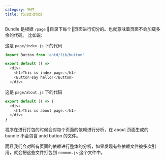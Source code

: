 ```yaml
---
category: 特性
title: 代码自动切分
---
```


Bundle 是根据 `/page` 目录下每个页面进行切分的。也就意味着页面不会加载多余的代码。
比如说:

这是 `page/index.js` 下的代码
```javascript
import Button from 'antd/lib/button'

export default () =>
  <div>
    <h1>This is index page.</h1>
    <Button>say hello!</Button>
  </div>
```

这是 `page/about.js` 下的代码
```javascript
export default () => {
  <div>
    <h1>This is about page.</h1>
  </div>
}
```

程序在进行打包的时候会对每个页面的依赖进行分析，在 about 页面生成的 bundle 不会包含 antd button 的文件。

而且我们会对所有页面的依赖进行整体的分析，如果发现有些依赖文件被多次引用，就会把这些文件打包到 `common.js` 这个文件中。
